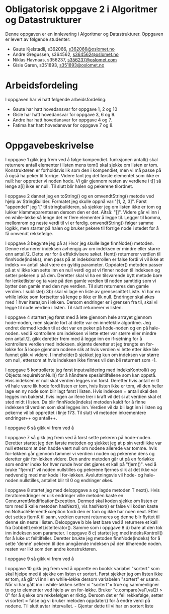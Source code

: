 # Obligatorisk oppgave 2 i Algoritmer og Datastrukturer

Denne oppgaven er en innlevering i Algoritmer og Datastrukturer. 
Oppgaven er levert av følgende studenter:

* Gaute Kjelstadli, s362066, s362066@oslomet.no
* Andre Gregussen, s364562, s364562@oslomet.no
* Niklas Havnaas, s356237, s356237@oslomet.com
* Gisle Garen, s351893, s351893@oslomet.no

# Arbeidsfordeling

I oppgaven har vi hatt følgende arbeidsfordeling:
* Gaute har hatt hovedansvar for oppgave 1, 2 og 10
* Gisle har hatt hovedansvar for oppgave 3, 6 og 9. 
* Andre har hatt hovedansvar for oppgave 4 og 7. 
* Fatima har hatt hovedansvar for oppgave 7 og 8.

# Oppgavebeskrivelse

I oppgave 1 gikk jeg frem ved å følge kompendiet. funksjonen antall() skal returnere antall elementer i listen mens tom() skal sjekke om listen er tom.
Konstruktøren er forholdsvis lik som den i kompendiet, men vi må passe på å også ha peker til forrige. Videre fant jeg det første elementet som ikke
er null: her oppretter vi noden hode. Vi går gjennom resten av verdiene i t[] så lenge a[i] ikke er null. Til slutt blir halen og pekerene tilordnet.


I oppgave 2 dannet jeg en toString() og en omvendtString() metode ved hjelp av StringBuilder. Formatet jeg skulle oppnå var:"[1, 2, 3]".
Først "appendet" jeg '[' til stringbuilderen, så sjekker jeg om listen ikke er tom og lukker klammeparentesen dersom den er det. Altså: "[]".
Videre går vi inn i en while-løkke så lenge det er flere elementer å legge til. Legger til komma, mellomrom og neste verdi til vi er ferdig.
omvendtString() følger samme logikk, men starter på halen og bruker pekere til forrige node i stedet for å få omvendt rekkefølge.


I oppgave 3 begynte jeg på a) Hvor jeg skulle lage finnNode() metoden. Denne returnerer indeksen avhengig av om indeksen
er mindre eller større enn antall/2. Dette var for å effektivisere søket. Hent() returnerer verdien til finnNode(indeks), 
men pass på at indekskontrollen er false fordi vi vil ikke at indeks == antall skal være en gyldig parameter. Oppdater()
metoden passer på at vi ikke kan sette inn en null verdi og at vi finner noden til indeksen og setter pekeren p på den. 
Deretter skal vi ha en tilsvarende bytt metode bare for lenketlister og ta vare på den gamle verdien til noden samtidig
som vi bytter den gamle med den nye verdien. Til slutt returneres den gamle verdien. I subliste() 3b) skal vi lage en liste
av grensesnittet Liste. Vi har en while løkke som fortsetter så lenge p ikke er lik null. Endringer skal økes med 1 hver
iterasjon i løkken. Dersom endringer er i grensen fra til, skal vi legge til node verdien i listen. Til slutt returnerer vi
listen.


I oppgave 4 startert jeg først med å lete gjennom hele arrayet gjennom hode-noden, men skjønte fort at dette var en innefektiv algoritme.
Jeg endret dermed koden til at det var en peker på hode-noden og en på hale-noden.
ved å kontrollere om indeksen vi lette etter var større eller mindre enn antall/2.
gikk deretter frem med å legge inn en if-setning for å kontrollere verdien med indeksen.
skjønte deretter at jeg trengte en for-løkke for å loope gjennom nodene slik at hvis verdien vi lette etter ikke ble funnet gikk vi videre.
I inneholder() sjekket jeg kun om indeksen var større om null, ettersom at hvis indeksen ikke finnes vil den bli returnert som -1.


I oppgave 5 kontrollerte jeg først inputvalidering med indeksKontroll() og Objects.requireNonNull()
for å håndtere spesialtilfellene som kan oppstå. Hvis indeksen er null skal verdien legges inn først.
Deretter hvis antall er 0 vil hale være lik hode fordi listen er tom, hvis listen ikke er tom, vil den heller
lage en ny node som blir lagt først i listen. Hvis indeksen = antall skal den legges inn bakerst, hvis ingen
av ifene trer i kraft vil det si at verdien skal et sted midt i listen. Da blir finnNode(indeks) metoden kaldt
for å finne indeksen til verdien som skal legges inn. Verdien vil da bli lagt inn i listen og pekerne vil bli
opprettet i linje 173. Til slutt vil metoden inkrementere endringer++ og antall++.



I oppgave 6 så gikk vi frem ved å 


I oppgave 7 så gikk jeg frem ved å først sette pekeren på hode-noden. 
Deretter startet jeg den første metoden og sjekket jeg at p sin verdi ikke var null ettersom at den hadde vært null om nodene allerede var tomme.
hvis for-løkken går gjennom tømmer vi verdien i noden og pekerene dens og deretter går for-løkken videre.
Den andre metoden går ut på en forløkke som endrer index for hver runde hvor det gjøres et kall på "fjern()".
ved å bruke "fjern()" vil noden nullstilles og pekerene fjernes slik at det ikke var nødvendig med mer kode i for-løkken.
Avsluttningsvis vil hode- og hale-noden nullstilles, antallet blir til 0 og endringer økes.


I oppgave 8 startet jeg med deloppgave a og lagde metoden T next().
Hvis iteratorendringer er ulik endringer ville metoden kaste en
ConcurrentModificationException. Dermed skal koden sjekke om listen er tom
med å kalle metoden hasNext(), vis hasNext() er false vil koden kaste en 
NoSuchElementException fordi den er tom og ikke har noen next. Etter det
settes fjernK til sann, vedrien current returneres og denne blir flyttet
til denne sin neste i listen. Deloopgave b ble løst bare ved å returnere et
kall fra DobbeltLenketListeIterator(). Samme som i oppgave 8 d) bare at den
tok inn indeksen som parameter. I oppgave 8 c) startet jeg med indeksKontroll()
for å luke ut feiltilfeller. Deretter brukte jeg metoden finnNode(indeks) for
å sette 'denne' pekeren til den anngående indeksen på den tilhørende noden.
resten var likt som den andre konstruktøren.


I oppgave 9 så gikk vi frem ved å 


I oppgave 10 gikk jeg frem ved å opprette en boolsk variabel "sortert" som skal hjelpe med å sjekke om listen er sortert. 
Først sjekker jeg om listen ikke er tom, så går vi inn i en while-løkke dersom variabelen "sortert" er usann.
Når vi har gått inn i while-løkken setter vi "sortert"= true og  sammenligner to og to elementer ved hjelp av en for-løkke.
Bruker "c.compare(val1,val2) > 0" for å sjekke om rekkefølgen er riktig. Dersom det er feil rekkefølge, setter vi sortert = false
og vi bruker metoden oppdater() for å endre verdi på nodene. Til slutt avtar intervallet. - Gjentar dette til vi har en sortert liste

